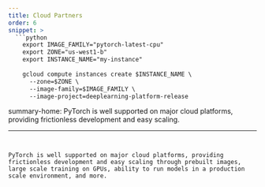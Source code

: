 ```yaml
---
title: Cloud Partners
order: 6
snippet: >
  ```python
    export IMAGE_FAMILY="pytorch-latest-cpu"
    export ZONE="us-west1-b"
    export INSTANCE_NAME="my-instance"
    
    gcloud compute instances create $INSTANCE_NAME \
      --zone=$ZONE \
      --image-family=$IMAGE_FAMILY \
      --image-project=deeplearning-platform-release
  ```

summary-home: PyTorch is well supported on major cloud platforms, providing frictionless development and easy scaling.

---
```


PyTorch is well supported on major cloud platforms, providing frictionless development and easy scaling through prebuilt images, large scale training on GPUs, ability to run models in a production scale environment, and more.
